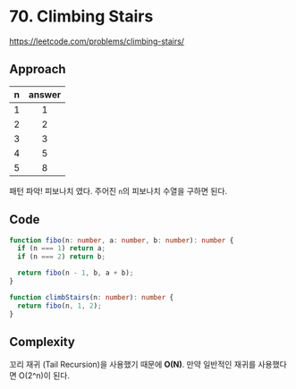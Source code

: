 # 70. Climbing Stairs
https://leetcode.com/problems/climbing-stairs/

## Approach

|n|answer|
|:--:|:--:|
|1|1|
|2|2|
|3|3|
|4|5|
|5|8|

패턴 파악! 피보나치 였다. 주어진 `n`의 피보나치 수열을 구하면 된다.

## Code
```ts
function fibo(n: number, a: number, b: number): number {
  if (n === 1) return a;
  if (n === 2) return b;

  return fibo(n - 1, b, a + b);
}

function climbStairs(n: number): number {
  return fibo(n, 1, 2);
}
```

## Complexity
꼬리 재귀 (Tail Recursion)을 사용했기 때문에 **O(N)**. 만약 일반적인 재귀를 사용했다면 O(2^n)이 된다.

